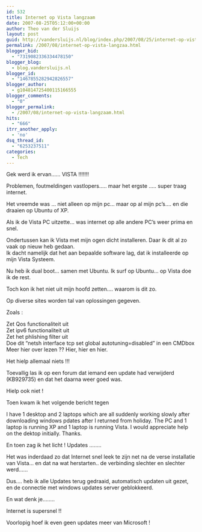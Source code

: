 ```yaml
---
id: 532
title: Internet op Vista langzaam
date: 2007-08-25T05:12:00+00:00
author: Theo van der Sluijs
layout: post
guid: http://vandersluijs.nl/blog/index.php/2007/08/25/internet-op-vista-langzaa/
permalink: /2007/08/internet-op-vista-langzaa.html
blogger_bid:
  - "7319082336334478150"
blogger_blog:
  - blog.vandersluijs.nl
blogger_id:
  - "1467855282942826557"
blogger_author:
  - g104814725400115166555
blogger_comments:
  - "0"
blogger_permalink:
  - /2007/08/internet-op-vista-langzaam.html
hits:
  - "666"
itrr_another_apply:
  - 'no'
dsq_thread_id:
  - "6253237511"
categories:
  - Tech
---
```

Gek werd ik ervan…… VISTA !!!!!!!

Problemen, foutmeldingen vastlopers….. maar het ergste ….. super traag internet.

Het vreemde was … niet alleen op mijn pc… maar op al mijn pc’s…. en die draaien op Ubuntu of XP.

Als ik de Vista PC uitzette… was internet op alle andere PC’s weer prima en snel.

Ondertussen kan ik Vista met mijn ogen dicht installeren. Daar ik dit al zo vaak op nieuw heb gedaan.     
Ik dacht namelijk dat het aan bepaalde software lag, dat ik installeerde op mijn Vista Systeem.

Nu heb ik dual boot… samen met Ubuntu. Ik surf op Ubuntu… op Vista doe ik de rest.

Toch kon ik het niet uit mijn hoofd zetten…. waarom is dit zo.

Op diverse sites worden tal van oplossingen gegeven.

Zoals :

Zet Qos functionaliteit uit  
Zet ipv6 functionaliteit uit  
Zet het phlishing filter uit  
Doe dit “netsh interface tcp set global autotuning=disabled” in een CMDbox   
Meer hier over lezen ?? Hier, hier en hier.

Het hielp allemaal niets !!!

Toevallig las ik op een forum dat iemand een update had verwijderd (KB929735) en dat het daarna weer goed was.

Hielp ook niet !

Toen kwam ik het volgende bericht tegen

I have 1 desktop and 2 laptops which are all suddenly working slowly after downloading windows pdates after I returned from holiday. The PC and 1 laptop is running XP and 1 laptop is running Vista. I would appreciate help on the dektop initially. Thanks.

En toen zag ik het licht ! Updates ……..

Het was inderdaad zo dat Internet snel leek te zijn net na de verse installatie van Vista… en dat na wat herstarten.. de verbinding slechter en slechter werd……

Dus…. heb ik alle Updates terug gedraaid, automatisch updaten uit gezet, en de connectie met windows updates server geblokkeerd.

En wat denk je……..

Internet is supersnel !!

Voorlopig hoef ik even geen updates meer van Microsoft !